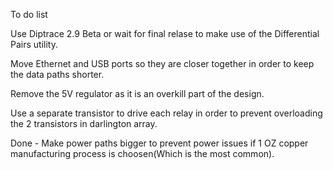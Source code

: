To do list

Use Diptrace 2.9 Beta or wait for final relase to make use of the Differential Pairs utility. 

Move Ethernet and USB ports so they are closer together in order to keep the data paths shorter.

Remove the 5V regulator as it is an overkill part of the design. 

Use a separate transistor to drive each relay in order to prevent overloading the 2 transistors in darlington array.  

Done - Make power paths bigger to prevent power issues if 1 OZ copper manufacturing process is choosen(Which is the most common). 
